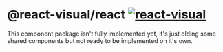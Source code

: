 # @react-visual/react [![react-visual](https://img.shields.io/endpoint?url=https://cloud.cypress.io/badge/count/fn6c7w&style=flat&logo=cypress)](https://cloud.cypress.io/projects/fn6c7w/runs)

This component package isn't fully implemented yet, it's just olding some shared components but not ready to be implemented on it's own.

